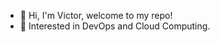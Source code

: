 - 👋 Hi, I'm Victor, welcome to my repo!
- 💖 Interested in DevOps and Cloud Computing.



<!---
ViktorMP/ViktorMP is a ✨ special ✨ repository because its `README.md` (this file) appears on your GitHub profile.
You can click the Preview link to take a look at your changes.
--->
